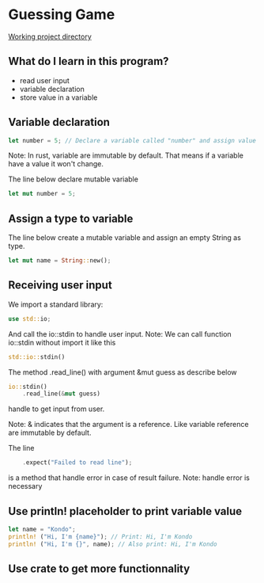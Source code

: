# Guessing Game

[Working project directory](../projects/guessinggame)

## What do I learn in this program?

- read user input
- variable declaration 
- store value in a variable

## Variable declaration

```rust
let number = 5; // Declare a variable called "number" and assign value 5
```

Note: In rust, variable are immutable by default. That means if a variable have a value it won't change.

The line below declare mutable variable

```rust
let mut number = 5;
```

## Assign a type to variable

The line below create a mutable variable and assign an empty String as type.

```rust
let mut name = String::new();
```

## Receiving user input

We import a standard library: 

```rust 
use std::io;
```

And call the io::stdin to handle user input.
Note: We can call function io::stdin without import it like this

```rust
std::io::stdin()
```

The method .read_line() with argument &mut guess as describe below 

```rust
io::stdin()
    .read_line(&mut guess)
```

handle to get input from user. 

Note: & indicates that the argument is a reference. Like variable reference are immutable by default.

The line 

```rust 
    .expect("Failed to read line");
```

is a method that handle error in case of result failure.
Note: handle error is necessary

## Use println! placeholder to print variable value

```rust
let name = "Kondo";
println! ("Hi, I'm {name}"); // Print: Hi, I'm Kondo
println! ("Hi, I'm {}", name); // Also print: Hi, I'm Kondo
```

## Use crate to get more functionnality


